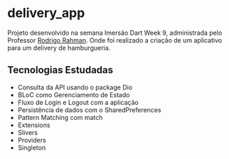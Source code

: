# delivery_app

Projeto desenvolvido na semana Imersão Dart Week 9, administrada pelo Professor [Rodrigo Rahman](https://github.com/rodrigorahman). Onde foi realizado a criação de um aplicativo para um delivery de hamburgueria.

## Tecnologias Estudadas

- Consulta da API usando o package Dio
- BLoC como Gerenciamento de Estado
- Fluxo de Login e Logout com a aplicação
- Persistência de dados com o SharedPreferences
- Pattern Matching com match
- Extensions
- Slivers
- Providers
- Singleton


